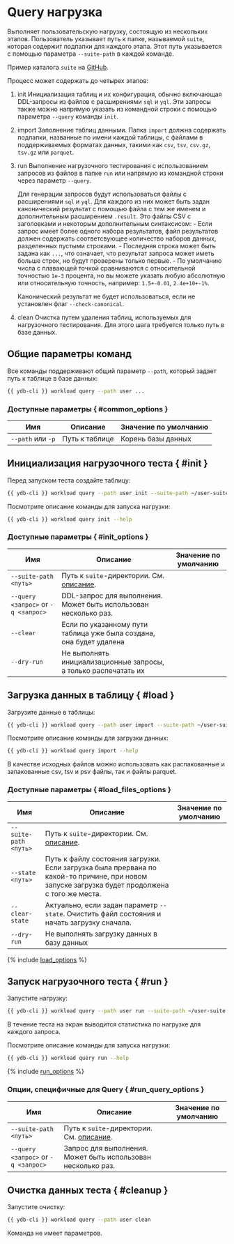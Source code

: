 # Query нагрузка

Выполняет пользовательскую нагрузку, состоящую из нескольких этапов.
Пользователь указывает путь к папке, называемой `suite`, которая содержит подпапки для каждого этапа. Этот путь указывается с помощью параметра `--suite-path` в каждой команде.

Пример каталога `suite` на [GitHub](https://github.com/ydb-platform/ydb/tree/main/ydb/tests/functional/tpc/data/e1).

Процесс может содержать до четырех этапов:

1. init
    Инициализация таблиц и их конфигурация, обычно включающая DDL-запросы из файлов с расширениями `sql` и `yql`. Эти запросы также можно напрямую указать из командной строки с помощью параметра `--query` команды `init`.

2. import
    Заполнение таблиц данными. Папка `import` должна содержать подпапки, названные по имени каждой таблицы, с файлами в поддерживаемых форматах данных, такими как `csv`, `tsv`, `csv.gz`, `tsv.gz` или `parquet`.

3. run
    Выполнение нагрузочного тестирования с использованием запросов из файлов в папке `run` или напрямую из командной строки через параметр `--query`.

    Для генерации запросов будут использоваться файлы с расширениями `sql` и `yql`. Для каждого из них может быть задан канонический результат с помощью файла с тем же именем и дополнительным расширением `.result`. Это файлы CSV с заголовками и некоторым дополнительным синтаксисом:
        - Если запрос имеет более одного набора результатов, файл результатов должен содержать соответсвующее количество наборов данных, разделенных пустыми строками.
        - Последняя строка может быть задана как `...`, что означает, что результат запроса может иметь больше строк, но будут проверены только первые.
        - По умолчанию числа с плавающей точкой сравниваются с относительной точностью `1e-3` процента, но вы можете указать любую абсолютную или относительную точность, например: `1.5+-0.01`, `2.4e+10+-1%`.

    Канонический результат не будет использоваться, если не установлен флаг `--check-canonical`.

4. clean
    Очистка путем удаления таблиц, используемых для нагрузочного тестирования. Для этого шага требуется только путь в базе данных.

## Общие параметры команд

Все команды поддерживают общий параметр `--path`, который задает путь к таблице в базе данных:

```bash
{{ ydb-cli }} workload query --path user ...
```

### Доступные параметры { #common_options }

| Имя                | Описание       | Значение по умолчанию |
|--------------------|----------------|-----------------------|
|  `--path` или `-p` | Путь к таблице | Корень базы данных    |

## Инициализация нагрузочного теста { #init }

Перед запуском теста создайте таблицу:

```bash
{{ ydb-cli }} workload query --path user init --suite-path ~/user-suite
```

Посмотрите описание команды для запуска нагрузки:

```bash
{{ ydb-cli }} workload query init --help
```

### Доступные параметры { #init_options }

| Имя                                 | Описание                                                                         | Значение по умолчанию |
|-------------------------------------|----------------------------------------------------------------------------------|-----------------------|
| `--suite-path <путь>`               | Путь к `suite`-директории. См. [описание](./workload-query.md).                  |                       |
| `--query <запрос>` or `-q <запрос>` | DDL-запрос для выполнения. Может быть использован несколько раз.                 |                       |
| `--clear`                           | Если по указанному пути таблица уже была создана, она будет удалена              |                       |
| `--dry-run`                         | Не выполнять инициализационные запросы, а только распечатать их                  |                       |

## Загрузка данных в таблицу { #load }

Загрузите данные в таблицы:

```bash
{{ ydb-cli }} workload query --path user import --suite-path ~/user-suite
```

Посмотрите описание команды для загрузки данных:

```bash
{{ ydb-cli }} workload query import --help
```

В качестве исходных файлов можно использовать как распакованные и запакованные csv, tsv и psv файлы, так и файлы parquet.

### Доступные параметры { #load_files_options }

| Имя                   | Описание                                                                                                                                       | Значение по умолчанию |
|-----------------------|------------------------------------------------------------------------------------------------------------------------------------------------|-----------------------|
| `--suite-path <путь>` | Путь к `suite`-директории. См. [описание](./workload-query.md).                                                                                |                       |
| `--state <путь>`      | Путь к файлу состояния загрузки. Если загрузка была прервана по какой-то причине, при новом запуске загрузка будет продолжена с того же места. |                       |
| `--clear-state`       | Актуально, если задан параметр `--state`. Очистить файл состояния и начать загрузку сначала.                                                   |                       |
| `--dry-run`           | Не выполнять загрузку данных в базу данных                                                                                                     |                       |

{% include [load_options](./_includes/workload/load_options.md) %}

## Запуск нагрузочного теста { #run }

Запустите нагрузку:

```bash
{{ ydb-cli }} workload query --path user run --suite-path ~/user-suite
```

В течение теста на экран выводится статистика по нагрузке для каждого запроса.

Посмотрите описание команды для запуска нагрузки:

```bash
{{ ydb-cli }} workload query run --help
```

{% include [run_options](./_includes/workload/run_options.md) %}

### Опции, специфичные для Query { #run_query_options }

| Имя                                 | Описание                                                        | Значение по умолчанию |
|-------------------------------------|-----------------------------------------------------------------|-----------------------|
| `--suite-path <путь>`               | Путь к `suite`-директории. См. [описание](./workload-query.md). |                       |
| `--query <запрос>` or `-q <запрос>` | Запрос для выполнения. Может быть использован несколько раз.    |                       |

## Очистка данных теста { #cleanup }

Запустите очистку:

```bash
{{ ydb-cli }} workload query --path user clean
```

Команда не имеет параметров.
